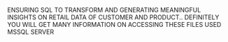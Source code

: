 ENSURING SQL TO TRANSFORM AND GENERATING MEANINGFUL INSIGHTS ON RETAIL DATA OF CUSTOMER AND PRODUCT..
DEFINITELY YOU WILL GET MANY INFORMATION ON ACCESSING THESE FILES
USED MSSQL SERVER
